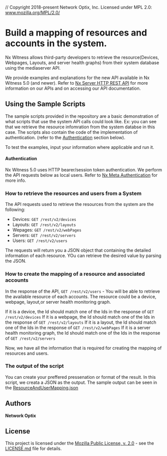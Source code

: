 // Copyright 2018-present Network Optix, Inc. Licensed under MPL 2.0: www.mozilla.org/MPL/2.0/

# Build a mapping of resources and accounts in the system.

Nx Witness allows third-party developers to retrieve the resource(Devices, Webpages, Layouts, and server health graphs) from their system database using the mediaserver API.

We provide examples and explanations for the new API available in Nx Witness 5.0 (and newer). Refer to [Nx Server HTTP REST API](https://support.networkoptix.com/hc/en-us/articles/219573367-Nx-Server-HTTP-REST-API) for more information on our APIs and on accessing our API documentation.

## Using the Sample Scripts

The sample scripts provided in the repository are a basic demonstration of what scripts that use the system API calls could look like. Ex: you can see that we retrieve the resource infomration from the system databse in this case. The scripts also contain the code of the implementation of authentication. (refer to the [Authentication](#authentication) section below).

To test the examples, input your information where applicable and run it.

#### Authentication

Nx Witness 5.0 uses HTTP bearer/session token authentication. We perform the API requests below as local users. Refer to [Nx Meta Authentication](https://support.networkoptix.com/hc/en-us/articles/4410505014423-Nx-Meta-Authentication) for more info.

### How to retrieve the resources and users from a System
The API requests used to retrieve the resources from the system are the following:
*  Devices: `GET /rest/v2/devices`
*  Layouts: `GET /rest/v2/layouts`
*  Wepages: `GET /rest/v2/webPages`
*  Servers: `GET /rest/v2/servers`
*  Users:   `GET /rest/v2/users`

The requests will return you a JSON object that containing the detailed information of each resource.  YOu can retrieve the desired value by parsing the JSON.

### How to create the mapping of a resource and associated accounts
In the response of the API, `GET /rest/v2/users` - You will be able to retrieve the available resource of each accounts. The resource could be a device, webpage, layout,or server health monitoring graph.

If it is a device, the Id should match one of the Ids in the response of `GET /rest/v2/devices`
If it is a webpage, the Id should match one of the Ids in the response of  `GET /rest/v2/layouts`
If it is a layout, the Id should match one of the Ids in the response of `GET /rest/v2/webPages`
If it is a server health monitoring graph, the Id should match one of the Ids in the response of  `GET /rest/v2/servers`

Now, we have all the information that is required for creating the mapping of resources and users. 


### The output of the script
You can create your preffered pressenation or format of the result. In this script, we creata a JSON as the output. The sample output can be seen in the [ResourceAndUserMapping.json](ResourceAndUserMapping.json)


## Authors

**Network Optix**

## License
This project is licensed under the [Mozilla Public License, v. 2.0](
http://mozilla.org/MPL/2.0/) - see the [LICENSE.md]() file for details.
